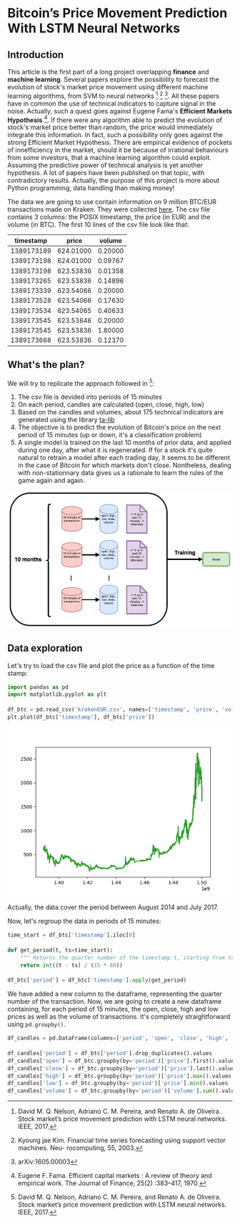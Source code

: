# Bitcoin’s Price Movement Prediction With LSTM Neural Networks

## Introduction
This article is the first part of a long project overlapping **finance** and **machine learning**. Several papers explore the possibility to forecast the evolution of stock's market price movement using different machine learning algorithms, from SVM to neural networks [^fn1] [^fn2] [^fn3]. All these papers have in common the use of technical indicators to capture signal in the noise. Actually, such a quest goes against Eugene Fama's **Efficient Markets Hypothesis** [^fn4]. If there were any algorithm able to predict the evolution of stock's market price better than random, the price would immediately integrate this information. In fact, such a possibility only goes against the strong Efficient Market Hypothesis. There are empirical evidence of pockets of innefficiency in the market, should it be because of irrational behaviours from some investors, that a machine learning algorithm could exploit. Assuming the predictive power of technical analysis is yet another hypothesis. A lot of papers have been published on that topic, with contradictory results. Actually, the purpose of this project is more about Python programming, data handling than making money!

The data we are going to use contain information on 9 million BTC/EUR transactions made on Kraken. They were collected [here](http://api.bitcoincharts.com/v1/csv/). The csv file contains 3 columns: the POSIX timestamp, the price (in EUR) and the volume (in BTC). The first 10 lines of the csv file look like that: 
  
   | timestamp |     price   | volume|
   |-----------|:-----------:|-------|
   |1389173189 |624.01000    |0.20000|
   |1389173198 |624.01000    |0.09767|
   |1389173198 |623.53836    |0.01358|
   |1389173265 |623.53836    |0.14896|
   |1389173339 |623.54066    |0.20000|
   |1389173528 |623.54066    |0.17630|
   |1389173534 |623.54065    |0.40633|
   |1389173545 |623.53846    |0.20000|
   |1389173545 |623.53836    |1.80000|
   |1389173668 |623.53836    |0.12370|


## What's the plan?
We will try to replicate the approach followed in [^fn1]:
1. The csv file is devided into periods of 15 minutes
2. On each period, candles are calculated (open, close, high, low)
3. Based on the candles and volumes, about 175 technical indicators are generated using the library [ta-lib](http://www.ta-lib.org/)
4. The objective is to predict the evolution of Bitcoin's price on the next period of 15 minutes (up or down, it's a classification problem)
5. A single model is trained on the last 10 months of prior data, and applied during one day, after what it is regenerated. If for a stock it's quite natural to retrain a model after each trading day, it seems to be different in the case of Bitcoin for which markets don't close. Nontheless, dealing with non-stationnary data gives us a rationale to learn the rules of the game again and again.

![Pipeline](crypto.png)

## Data exploration

Let's try to load the csv file and plot the price as a function of the time stamp:
```python
import pandas as pd
import matplotlib.pyplot as plt

df_btc = pd.read_csv('krakenEUR.csv', names=['timestamp', 'price', 'volume'])
plt.plot(df_btc['timestamp'], df_btc['price'])

```
![Price](plot.png)

Actually, the data cover the period between August 2014 and July 2017.

Now, let's regroup the data in periods of 15 minutes:
```python
time_start = df_btc['timestamp'].iloc[0]

def get_period(t, ts=time_start):
	""" Returns the quarter number of the timestamp t, starting from ts """
    return int((t - ts) / (15 * 60))

df_btc['period'] = df_btc['timestamp'].apply(get_period)

```
We have added a new column to the dataframe, representing the quarter number of the transaction. Now, we are going to create a new dataframe containing, for each period of 15 minutes, the open, close, high and low prices as well as the volume of transactions. It's completely straightforward using `pd.groupby()`.
```python
df_candles = pd.DataFrame(columns=['period', 'open', 'close', 'high', 'low', 'volume'])

df_candles['period'] = df_btc['period'].drop_duplicates().values
df_candles['open'] = df_btc.groupby(by='period')['price'].first().values
df_candles['close'] = df_btc.groupby(by='period')['price'].last().values
df_candles['high'] = df_btc.groupby(by='period')['price'].max().values
df_candles['low'] = df_btc.groupby(by='period')['price'].min().values
df_candles['volume'] = df_btc.groupby(by='period')['volume'].sum().values

```
 

[^fn1]: David M. Q. Nelson, Adriano C. M. Pereira, and Renato A. de Oliveira. Stock market’s price movement prediction with LSTM neural networks. IEEE, 2017.
[^fn2]: Kyoung jae Kim. Financial time series forecasting using support vector machines. Neu- rocomputing, 55, 2003.
[^fn3]: arXiv:1605.00003 
[^fn4]: Eugene F. Fama. Efficient capital markets : A review of theory and empirical work. The Journal of Finance, 25(2) :383–417, 1970.
